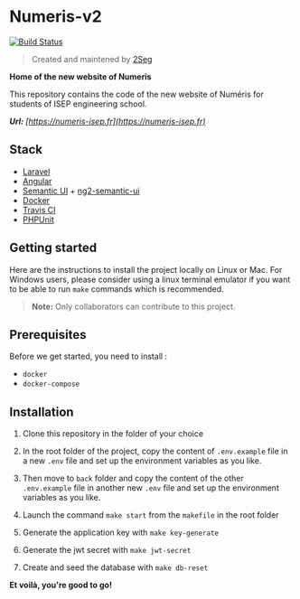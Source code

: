 # Numeris-v2

[![Build Status](https://travis-ci.com/2Seg/numeris-v2.svg?branch=master)](https://travis-ci.com/2Seg/numeris-v2)

> Created and maintened by [2Seg](https://github.com/2Seg)

**Home of the new website of Numeris**

This repository contains the code of the new website of Numéris for students of ISEP engineering school.

***Url:** [https://numeris-isep.fr](https://numeris-isep.fr)*

## Stack

- [Laravel](https://laravel.com/docs/5.8)
- [Angular](https://v7.angular.io/docs)
- [Semantic UI](https://semantic-ui.com/introduction/getting-started.html) + [ng2-semantic-ui](https://edcarroll.github.io/ng2-semantic-ui/#/getting-started)
- [Docker](https://docs.docker.com/)
- [Travis CI](https://travis-ci.org/2Seg/numeris-v2)
- [PHPUnit](https://phpunit.readthedocs.io/en/7.0/)

## Getting started

Here are the instructions to install the project locally on Linux or Mac. For Windows users, please consider using a linux terminal emulator if you want to be able to run `make` commands which is recommended.
> **Note:** Only collaborators can contribute to this project.

## Prerequisites

Before we get started, you need to install :
- `docker`
- `docker-compose`

## Installation

1. Clone this repository in the folder of your choice

2. In the root folder of the project, copy the content of `.env.example` file in a new `.env` file and set up the environment variables as you like.

3. Then move to `back` folder and copy the content of the other `.env.example` file in another new `.env` file and set up the environment variables as you like.

4. Launch the command `make start` from the `makefile` in the root folder

5. Generate the application key with `make key-generate`

6. Generate the jwt secret with `make jwt-secret`

7. Create and seed the database with `make db-reset`

**Et voilà, you're good to go!**
